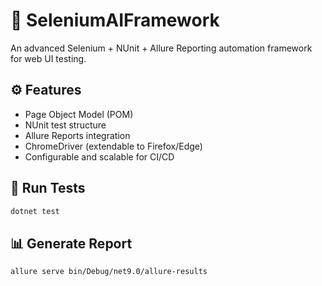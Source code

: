 # 🧠 SeleniumAIFramework

An advanced Selenium + NUnit + Allure Reporting automation framework for web UI testing.

## ⚙️ Features

-   Page Object Model (POM)
-   NUnit test structure
-   Allure Reports integration
-   ChromeDriver (extendable to Firefox/Edge)
-   Configurable and scalable for CI/CD

## 🧪 Run Tests

```bash
dotnet test
```

## 📊 Generate Report

```bash
allure serve bin/Debug/net9.0/allure-results
```
